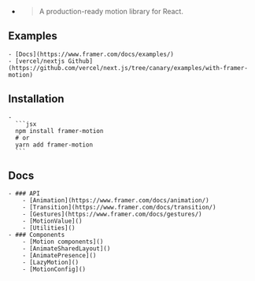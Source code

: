 -
  > A production-ready motion library for React.
## Examples
	- [Docs](https://www.framer.com/docs/examples/)
	- [vercel/nextjs Github](https://github.com/vercel/next.js/tree/canary/examples/with-framer-motion)
## Installation
	-
	  ```jsx
	  npm install framer-motion
	  # or
	  yarn add framer-motion
	  ```
## Docs
	- ### API
		- [Animation](https://www.framer.com/docs/animation/)
		- [Transition](https://www.framer.com/docs/transition/)
		- [Gestures](https://www.framer.com/docs/gestures/)
		- [MotionValue]()
		- [Utilities]()
	- ### Components
		- [Motion components]()
		- [AnimateSharedLayout]()
		- [AnimatePresence]()
		- [LazyMotion]()
		- [MotionConfig]()